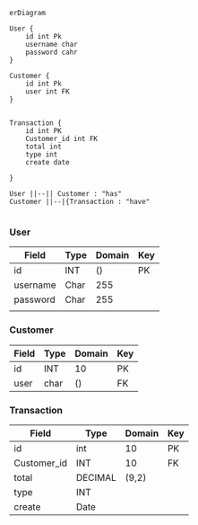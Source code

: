 ```mermaid
erDiagram

User {
    id int Pk
    username char
    password cahr
}

Customer {
    id int Pk
    user int FK
}


Transaction {
    id int PK
    Customer_id int FK
    total int 
    type int
    create date 

}

User ||--|| Customer : "has"
Customer ||--|{Transaction : "have"


```

### User

| Field | Type | Domain | Key |
| ---   | ---  | ----|---  |
|id  | INT  |  ()  | PK |
|username | Char  |  255 |  |
|password|Char | 255 ||
||


### Customer
| Field | Type | Domain | Key |
| ---   | ---  |   ---    |---  |
|  id  |  INT | 10 | PK |
| user | char | () | FK |


### Transaction
| Field | Type | Domain | Key |
| ---   | ---  | ---    |---  |
| id | int | 10 | PK |
| Customer_id | INT | 10 | FK |
| total | DECIMAL | (9,2) |  |
| type | INT |  |  |
| create | Date  |  |
